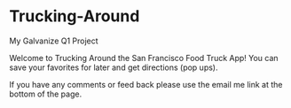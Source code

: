 # Trucking-Around
My Galvanize Q1 Project

Welcome to Trucking Around the San Francisco Food Truck App! You can save your favorites for later and get directions (pop ups).

If you have any comments or feed back please use the email me link at the bottom of the page.
